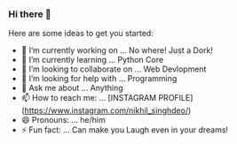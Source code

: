 ### Hi there 🙌



Here are some ideas to get you started:

- 🔭 I’m currently working on ... No where! Just a Dork!
- 🌱 I’m currently learning ... Python Core
- 👯 I’m looking to collaborate on ... Web Devlopment
- 🤔 I’m looking for help with ... Programming
- 💬 Ask me about ... Anything
- 📫 How to reach me: ... [INSTAGRAM PROFILE] (https://www.instagram.com/nikhil_singhdeo/)
- 😄 Pronouns: ... he/him
- ⚡ Fun fact: ... Can make you Laugh even in your dreams!

